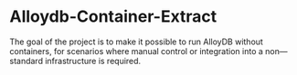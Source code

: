 # Alloydb-Container-Extract
The goal of the project is to make it possible to run AlloyDB without containers, for scenarios where manual control or integration into a non—standard infrastructure is required.
